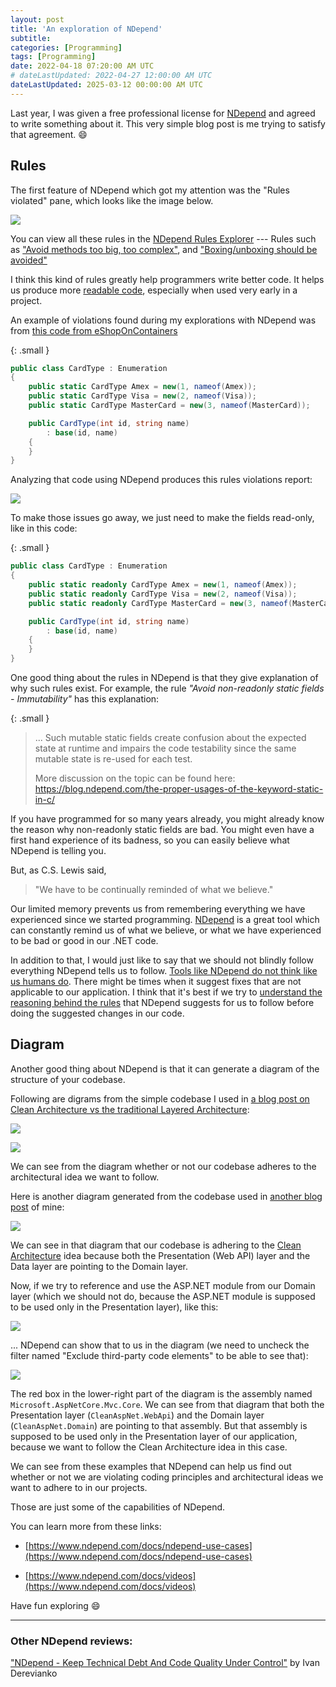 ```yaml
---
layout: post
title: 'An exploration of NDepend'
subtitle: 
categories: [Programming]
tags: [Programming]
date: 2022-04-18 07:20:00 AM UTC
# dateLastUpdated: 2022-04-27 12:00:00 AM UTC
dateLastUpdated: 2025-03-12 00:00:00 AM UTC
---
```


<!-- May 24, 2021  Philippine Time - started -->
<!-- April 18, 2022 3:20 PM Philippine Time - finished-->
<!-- Updated April 27, 2022 08:00:00 AM Philippine Time - more explanation -->

Last year, I was given a free professional license for [NDepend](https://www.ndepend.com/) and agreed to write something about it. This very simple blog post is me trying to satisfy that agreement. :smile:

## Rules

The first feature of NDepend which got my attention was the "Rules violated" pane, which looks like the image below.

![](/images/2021/2021-11-07-ndepend-all-issues-pane.png)

You can view all these rules in the [NDepend Rules Explorer](https://www.ndepend.com/default-rules/NDepend-Rules-Explorer.html) --- Rules such as ["Avoid methods too big, too complex"](https://www.ndepend.com/default-rules/NDepend-Rules-Explorer.html?ruleid=ND1003#!), and ["Boxing/unboxing should be avoided"](https://www.ndepend.com/default-rules/NDepend-Rules-Explorer.html?ruleid=ND1314#!)

I think this kind of rules greatly help programmers write better code. It helps us produce more [readable code](2021/09/01/guidelines-and-resources-on-writing-clean-code), especially when used very early in a project.

An example of violations found during my explorations with NDepend was from [this code from eShopOnContainers](https://docs.microsoft.com/en-us/dotnet/architecture/microservices/microservice-ddd-cqrs-patterns/enumeration-classes-over-enum-types)

{: .small }
``` csharp
public class CardType : Enumeration
{
    public static CardType Amex = new(1, nameof(Amex));
    public static CardType Visa = new(2, nameof(Visa));
    public static CardType MasterCard = new(3, nameof(MasterCard));

    public CardType(int id, string name)
        : base(id, name)
    {
    }
}
```

Analyzing that code using NDepend produces this rules violations report:

![](/images/2021/2021-11-07-ndepend-violation-CardType-Enumeration.png)

<!-- 
Fields should not be declared as private
Avoid non-readonly static fields
Avoid static fields with a mutable field type
 -->
 

To make those issues go away, we just need to make the fields read-only, like in this code:

{: .small }
``` csharp
public class CardType : Enumeration
{
    public static readonly CardType Amex = new(1, nameof(Amex));
    public static readonly CardType Visa = new(2, nameof(Visa));
    public static readonly CardType MasterCard = new(3, nameof(MasterCard));

    public CardType(int id, string name)
        : base(id, name)
    {
    }
}
```

One good thing about the rules in NDepend is that they give explanation of why such rules exist. For example, the rule _"Avoid non-readonly static fields - Immutability"_ has this explanation:

{: .small }
> ... Such mutable static fields create confusion about the expected state at runtime and impairs the code testability since the same mutable state is re-used for each test.
> 
> More discussion on the topic can be found here: https://blog.ndepend.com/the-proper-usages-of-the-keyword-static-in-c/

If you have programmed for so many years already, you might already know the reason why non-readonly static fields are bad. You might even have a first hand experience of its badness, so you can easily believe what NDepend is telling you. 

But, as C.S. Lewis said, 

> "We have to be continually reminded of what we believe."

Our limited memory prevents us from remembering everything we have experienced since we started programming. [NDepend](https://www.ndepend.com/) is a great tool which can constantly remind us of what we believe, or what we have experienced to be bad or good in our .NET code.

In addition to that, I would just like to say that we should not blindly follow everything NDepend tells us to follow. [Tools like NDepend do not think like us humans do](https://www.youtube.com/watch?v=z0HsPBKfhoI&ab_channel=TED). There might be times when it suggest fixes that are not applicable to our application. I think that it's best if we try to [understand the reasoning behind the rules](http://www.softwareonthebrain.com/2022/01/the-misunderstood-single-responsibility.html) that NDepend suggests for us to follow before doing the suggested changes in our code.
<!-- The Misunderstood Single Responsibility Principle by Joe Lynch -->

<!-- 
Back to my point :smile: ... NDepend giving an explanation of why such rules exist is a good thing, because, as we all know, [tools like NDepend do not think like us humans do](https://www.youtube.com/watch?v=z0HsPBKfhoI&ab_channel=TED).  We should not blindly follow everything NDepend tells us to follow. We also need to [understand the reasoning behind the rules](http://www.softwareonthebrain.com/2022/01/the-misunderstood-single-responsibility.html) that NDepend suggests for us to follow.
 -->

<!-- 
I do not know what the other implications of those changes are.

Also, you might not be able to do those changes in your project. But that is okay. We have to remember that because these tools do not think like us humans do, they sometimes produce false warnings --- warnings or suggested fixes that do not apply in a specific situation in our project --- and we have to learn to be wise when to heed the tool's advice and when not to. Because you know, robots cannot fix all of our problems for us :). They will be a big help to us. For example, with their help, we can have lots of food without spending most of our time producing food. But they cannot fix everything. But that is actually good for us, because that could eliminate our [fear of being ruled by them](https://www.youtube.com/watch?v=z0HsPBKfhoI&ab_channel=TED). That will give us the comfort that they are not going to rule the world anytime soon (even, they are not going to rule the world anytime forever?! Yaeey!)
 -->



## Diagram

Another good thing about NDepend is that it can generate a diagram of the structure of your codebase.

Following are digrams from the simple codebase I used in [a blog post on Clean Architecture vs the traditional Layered Architecture](/2021/09/12/hello-world-layered-vs-clean-architecture/):

![](/images/2021/2021-11-07-ndepend-clean-architecture-dependency-graph.png)

![](/images/2021/2021-11-07-ndepend-layered-architecture-dependency-graph.png)

We can see from the diagram whether or not our codebase adheres to the architectural idea we want to follow.


Here is another diagram generated from the codebase used in [another blog post](/2021/05/30/clean-architecture-of-uncle-bob-martin-in-aspnet-mvc-web-api/) of mine:

![](/images/2021/2021-11-07-ndepend-clean-aspnet-dependency-graph.png)

We can see in that diagram that our codebase is adhering to the [Clean Architecture](http://blog.cleancoder.com/uncle-bob/2016/01/04/ALittleArchitecture.html) idea because both the Presentation (Web API) layer and the Data layer are pointing to the Domain layer.

Now, if we try to reference and use the ASP.NET module from our Domain layer (which we should not do, because the ASP.NET module is supposed to be used only in the Presentation layer), like this: 

![](/images/2021/2021-11-07-ndepend-referencing-aspnet-core-in-domain-layer.png)

... NDepend can show that to us in the diagram (we need to uncheck the filter named "Exclude third-party code elements" to be able to see that):

![](/images/2021/2021-11-07-ndepend-graph-of-referencing-aspnet-core-in-domain-layer.svg)

The red box in the lower-right part of the diagram is the assembly named `Microsoft.AspNetCore.Mvc.Core`. We can see from that diagram that both the Presentation layer (`CleanAspNet.WebApi`) and the Domain layer (`CleanAspNet.Domain`) are pointing to that assembly. But that assembly is supposed to be used only in the Presentation layer of our application, because we want to follow the Clean Architecture idea in this case.

We can see from these examples that NDepend can help us find out whether or not we are violating coding principles and architectural ideas we want to adhere to in our projects.


Those are just some of the capabilities of NDepend.

You can learn more from these links:

- [https://www.ndepend.com/docs/ndepend-use-cases](https://www.ndepend.com/docs/ndepend-use-cases)

- [https://www.ndepend.com/docs/videos](https://www.ndepend.com/docs/videos)


Have fun exploring :smile:



-----

### Other NDepend reviews:

["NDepend - Keep Technical Debt And Code Quality Under Control"](https://ivanderevianko.com/2020/01/ndepend-keep-technical-debt-and-code-quality-under-control) by Ivan Derevianko


